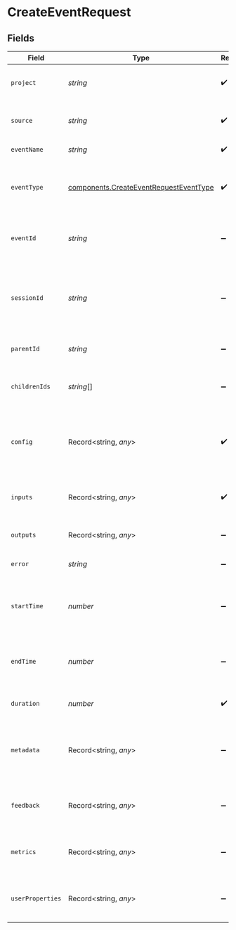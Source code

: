 # CreateEventRequest


## Fields

| Field                                                                                            | Type                                                                                             | Required                                                                                         | Description                                                                                      |
| ------------------------------------------------------------------------------------------------ | ------------------------------------------------------------------------------------------------ | ------------------------------------------------------------------------------------------------ | ------------------------------------------------------------------------------------------------ |
| `project`                                                                                        | *string*                                                                                         | :heavy_check_mark:                                                                               | Project associated with the event                                                                |
| `source`                                                                                         | *string*                                                                                         | :heavy_check_mark:                                                                               | Source of the event - production, staging, etc                                                   |
| `eventName`                                                                                      | *string*                                                                                         | :heavy_check_mark:                                                                               | Name of the event                                                                                |
| `eventType`                                                                                      | [components.CreateEventRequestEventType](../../models/components/createeventrequesteventtype.md) | :heavy_check_mark:                                                                               | Specify whether the event is of "model", "tool" or "chain" type                                  |
| `eventId`                                                                                        | *string*                                                                                         | :heavy_minus_sign:                                                                               | Unique id of the event, if not set, it will be auto-generated                                    |
| `sessionId`                                                                                      | *string*                                                                                         | :heavy_minus_sign:                                                                               | Unique id of the session associated with the event, if not set, it will be auto-generated        |
| `parentId`                                                                                       | *string*                                                                                         | :heavy_minus_sign:                                                                               | Id of the parent event if nested                                                                 |
| `childrenIds`                                                                                    | *string*[]                                                                                       | :heavy_minus_sign:                                                                               | Id of events that are nested within the event                                                    |
| `config`                                                                                         | Record<string, *any*>                                                                            | :heavy_check_mark:                                                                               | Associated configuration JSON for the event - model name, vector index name, etc                 |
| `inputs`                                                                                         | Record<string, *any*>                                                                            | :heavy_check_mark:                                                                               | Input JSON given to the event - prompt, chunks, etc                                              |
| `outputs`                                                                                        | Record<string, *any*>                                                                            | :heavy_minus_sign:                                                                               | Final output JSON of the event                                                                   |
| `error`                                                                                          | *string*                                                                                         | :heavy_minus_sign:                                                                               | Any error description if event failed                                                            |
| `startTime`                                                                                      | *number*                                                                                         | :heavy_minus_sign:                                                                               | UTC timestamp (in milliseconds) for the event start                                              |
| `endTime`                                                                                        | *number*                                                                                         | :heavy_minus_sign:                                                                               | UTC timestamp (in milliseconds) for the event end                                                |
| `duration`                                                                                       | *number*                                                                                         | :heavy_check_mark:                                                                               | How long the event took in milliseconds                                                          |
| `metadata`                                                                                       | Record<string, *any*>                                                                            | :heavy_minus_sign:                                                                               | Any system or application metadata associated with the event                                     |
| `feedback`                                                                                       | Record<string, *any*>                                                                            | :heavy_minus_sign:                                                                               | Any user feedback provided for the event output                                                  |
| `metrics`                                                                                        | Record<string, *any*>                                                                            | :heavy_minus_sign:                                                                               | Any values computed over the output of the event                                                 |
| `userProperties`                                                                                 | Record<string, *any*>                                                                            | :heavy_minus_sign:                                                                               | Any user properties associated with the event                                                    |